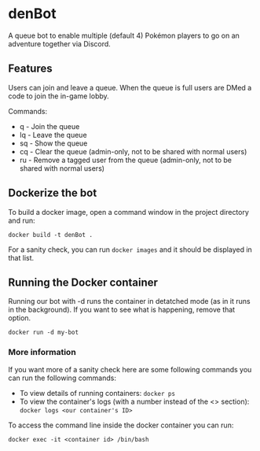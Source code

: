 # denBot

A queue bot to enable multiple (default 4) Pokémon players to go on an adventure together via Discord.

## Features

Users can join and leave a queue. When the queue is full users are DMed a code to join the in-game lobby.

Commands:

* q   - Join the queue
* lq  - Leave the queue
* sq  - Show the queue
* cq  - Clear the queue (admin-only, not to be shared with normal users)
* ru  - Remove a tagged user from the queue (admin-only, not to be shared with normal users)

## Dockerize the bot

To build a docker image, open a command window in the project directory and run:

`docker build -t denBot .`

For a sanity check, you can run `docker images` and it should be displayed in that list.

## Running the Docker container

Running our bot with -d runs the container in detatched mode (as in it runs in the background). If you want to see what is happening, remove that option.

`docker run -d my-bot`

### More information

If you want more of a sanity check here are some following commands you can run the following commands:

* To view details of running containers: `docker ps`
* To view the container's logs (with a number instead of the <> section): `docker logs <our container's ID>`

To access the command line inside the docker container you can run:

`docker exec -it <container id> /bin/bash`
